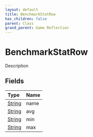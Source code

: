 ```yaml
---
layout: default
title: BenchmarkStatRow
has_children: false
parent: Class
grand_parent: Game Reflection
---
```

# BenchmarkStatRow
Description 

## Fields

| Type | Name |
|:----------|:--------------|
| [String](/riftbreaker-wiki/docs/game-reflection/components/string/) | name |
| [String](/riftbreaker-wiki/docs/game-reflection/components/string/) | avg |
| [String](/riftbreaker-wiki/docs/game-reflection/components/string/) | min |
| [String](/riftbreaker-wiki/docs/game-reflection/components/string/) | max |

